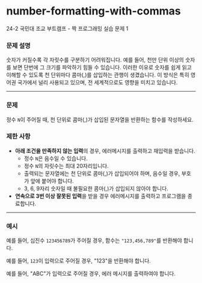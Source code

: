 # number-formatting-with-commas
24-2 국민대 조교 부트캠프 - 짝 프로그래밍 실습 문제 1

### 문제 설명

숫자가 커질수록 각 자릿수를 구분하기 어려워집니다. 예를 들어, 천만 단위 이상의 숫자를 보면 단번에 그 크기를 파악하기 힘들 수 있습니다. 이러한 이유로 숫자를 쉽게 읽고 이해할 수 있도록 천 단위마다 콤마(,)를 삽입하는 관행이 생겼습니다. 이 방식은 특히 영어권 국가에서 널리 사용되고 있으며, 전 세계적으로도 영향을 미치고 있습니다. 

---

### 문제

정수 `N`이 주어질 때, 천 단위로 콤마(,)가 삽입된 문자열을 반환하는 함수를 작성하세요.

### 제한 사항
- **아래 조건을 만족하지 않는 입력**의 경우, 에러메시지를 출력하고 재입력을 받습니다.
  - 정수 `N`은 음수일 수 있습니다.
  - 정수 `N`의 자릿수는 최대 20자리입니다.
  - 출력되는 문자열에는 천 단위로 콤마(,)가 삽입되어야 하며, 음수일 경우, 부호가 앞에 붙어야 합니다.
  - 3, 6, 9자리 숫자일 때 불필요한 콤마(,)가 삽입되지 않아야 합니다.
- **연속으로 3번 이상 잘못된 입력**을 받을 경우 에러메시지를 출력하고 프로그램을 종료합니다. 


---

### 예시 

예를 들어, 십진수 `123456789`가 주어질 경우, 함수는 `"123,456,789"`를 반환해야 합니다. 

예를 들어, `123`이 입력으로 주어질 경우, "123"을 반환해야 합니다.

예를 들어, "ABC"가 입력으로 주어질 경우, 에러 메시지를 출력하여야 합니다.
